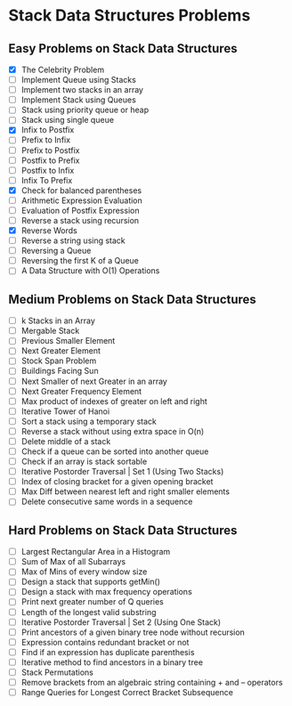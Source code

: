 # Stack Data Structures Problems

## Easy Problems on Stack Data Structures

- [x] The Celebrity Problem
- [ ] Implement Queue using Stacks
- [ ] Implement two stacks in an array
- [ ] Implement Stack using Queues
- [ ] Stack using priority queue or heap
- [ ] Stack using single queue
- [x] Infix to Postfix
- [ ] Prefix to Infix
- [ ] Prefix to Postfix
- [ ] Postfix to Prefix
- [ ] Postfix to Infix
- [ ] Infix To Prefix
- [x] Check for balanced parentheses
- [ ] Arithmetic Expression Evaluation
- [ ] Evaluation of Postfix Expression
- [ ] Reverse a stack using recursion
- [x] Reverse Words
- [ ] Reverse a string using stack
- [ ] Reversing a Queue
- [ ] Reversing the first K of a Queue
- [ ] A Data Structure with O(1) Operations

## Medium Problems on Stack Data Structures

- [ ] k Stacks in an Array
- [ ] Mergable Stack
- [ ] Previous Smaller Element
- [ ] Next Greater Element
- [ ] Stock Span Problem
- [ ] Buildings Facing Sun
- [ ] Next Smaller of next Greater in an array
- [ ] Next Greater Frequency Element
- [ ] Max product of indexes of greater on left and right
- [ ] Iterative Tower of Hanoi
- [ ] Sort a stack using a temporary stack
- [ ] Reverse a stack without using extra space in O(n)
- [ ] Delete middle of a stack
- [ ] Check if a queue can be sorted into another queue
- [ ] Check if an array is stack sortable
- [ ] Iterative Postorder Traversal | Set 1 (Using Two Stacks)
- [ ] Index of closing bracket for a given opening bracket
- [ ] Max Diff between nearest left and right smaller elements
- [ ] Delete consecutive same words in a sequence

## Hard Problems on Stack Data Structures

- [ ] Largest Rectangular Area in a Histogram
- [ ] Sum of Max of all Subarrays
- [ ] Max of Mins of every window size
- [ ] Design a stack that supports getMin()
- [ ] Design a stack with max frequency operations
- [ ] Print next greater number of Q queries
- [ ] Length of the longest valid substring
- [ ] Iterative Postorder Traversal | Set 2 (Using One Stack)
- [ ] Print ancestors of a given binary tree node without recursion
- [ ] Expression contains redundant bracket or not
- [ ] Find if an expression has duplicate parenthesis
- [ ] Iterative method to find ancestors in a binary tree
- [ ] Stack Permutations
- [ ] Remove brackets from an algebraic string containing + and – operators
- [ ] Range Queries for Longest Correct Bracket Subsequence
